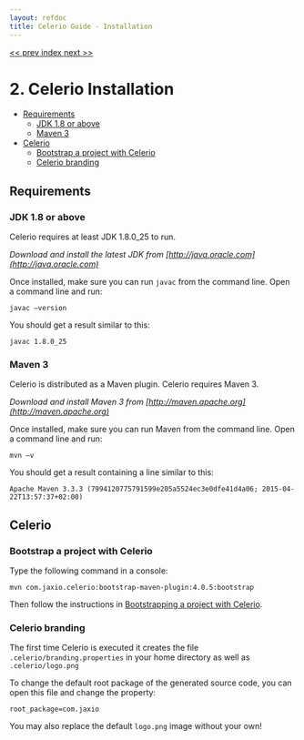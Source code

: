```yaml
---
layout: refdoc
title: Celerio Guide - Installation
---
```

[ << prev ](introduction.html) [ index ](index.html) [ next >> ](bootstrap.html)

# 2. Celerio Installation

* [Requirements](#requirements)
    * [JDK 1.8 or above](#jdk-18-or-above)
    * [Maven 3](#maven-3)
* [Celerio](#celerio)
    * [Bootstrap a project with Celerio](#bootstrap-a-project-with-celerio)
    * [Celerio branding](#celerio-branding)


## Requirements

### JDK 1.8 or above

Celerio requires at least JDK 1.8.0_25 to run.

*Download and install the latest JDK from [http://java.oracle.com](http://java.oracle.com)*

Once installed, make sure you can run `javac` from the command line. Open a command line and run:

	javac –version

You should get a result similar to this:

    javac 1.8.0_25

### Maven 3

Celerio is distributed as a Maven plugin. Celerio requires Maven 3.

*Download and install Maven 3 from [http://maven.apache.org](http://maven.apache.org)*

Once installed, make sure you can run Maven from the command line.
Open a command line and run:

	mvn –v

You should get a result containing a line similar to this:

    Apache Maven 3.3.3 (7994120775791599e205a5524ec3e0dfe41d4a06; 2015-04-22T13:57:37+02:00)


## Celerio

### Bootstrap a project with Celerio

Type the following command in a console:

    mvn com.jaxio.celerio:bootstrap-maven-plugin:4.0.5:bootstrap

Then follow the instructions in [Bootstrapping a project with Celerio](bootstrap.html).

### Celerio branding

The first time Celerio is executed it creates the file `.celerio/branding.properties` in your home directory as well as
`.celerio/logo.png`

To change the default root package of the generated source code, you can open this file and change the property:

    root_package=com.jaxio

You may also replace the default `logo.png` image without your own!
